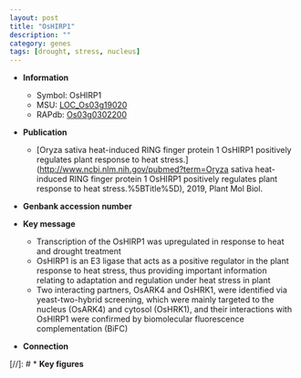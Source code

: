 ```yaml
---
layout: post
title: "OsHIRP1"
description: ""
category: genes
tags: [drought, stress, nucleus]
---
```


* **Information**  
    + Symbol: OsHIRP1  
    + MSU: [LOC_Os03g19020](http://rice.uga.edu/cgi-bin/ORF_infopage.cgi?orf=LOC_Os03g19020)  
    + RAPdb: [Os03g0302200](http://rapdb.dna.affrc.go.jp/viewer/gbrowse_details/irgsp1?name=Os03g0302200)  

* **Publication**  
    + [Oryza sativa heat-induced RING finger protein 1 OsHIRP1 positively regulates plant response to heat stress.](http://www.ncbi.nlm.nih.gov/pubmed?term=Oryza sativa heat-induced RING finger protein 1 OsHIRP1 positively regulates plant response to heat stress.%5BTitle%5D), 2019, Plant Mol Biol.

* **Genbank accession number**  

* **Key message**  
    + Transcription of the OsHIRP1 was upregulated in response to heat and drought treatment
    + OsHIRP1 is an E3 ligase that acts as a positive regulator in the plant response to heat stress, thus providing important information relating to adaptation and regulation under heat stress in plant
    + Two interacting partners, OsARK4 and OsHRK1, were identified via yeast-two-hybrid screening, which were mainly targeted to the nucleus (OsARK4) and cytosol (OsHRK1), and their interactions with OsHIRP1 were confirmed by biomolecular fluorescence complementation (BiFC)

* **Connection**  

[//]: # * **Key figures**  


